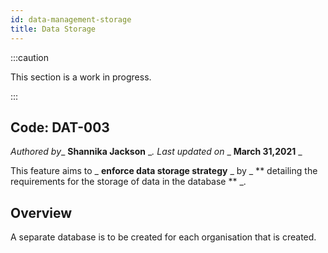 ```yaml
---
id: data-management-storage
title: Data Storage
---
```


:::caution

This section is a work in progress.

:::

## Code: DAT-003
_Authored by__ **Shannika Jackson** __. Last updated on_ _ **March 31,2021** _

This feature aims to _ **enforce data storage strategy** _ by _ ** detailing the requirements for the storage of data in  the database ** _.

## Overview
A separate database is to be created for each organisation that is created.